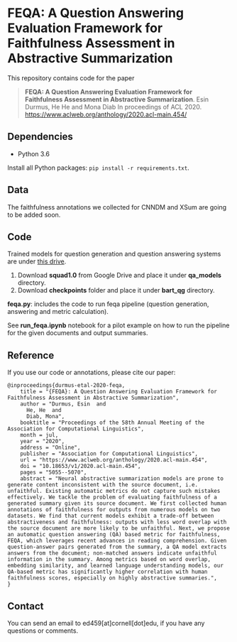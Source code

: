 # FEQA: A Question Answering Evaluation Framework for Faithfulness Assessment in Abstractive Summarization

This repository contains code for the paper

> **FEQA: A Question Answering Evaluation Framework for Faithfulness Assessment in Abstractive Summarization**.
> Esin Durmus, He He and Mona Diab
> In proceedings of ACL 2020.
> https://www.aclweb.org/anthology/2020.acl-main.454/

## Dependencies
- Python 3.6

Install all Python packages: `pip install -r requirements.txt`. 

## Data
The faithfulness annotations we collected for CNNDM and XSum are going to be added soon. 

## Code
Trained models for question generation and question answering systems are under [this drive](https://drive.google.com/drive/folders/1GrnfJxaK35O2IEevv4VbiwYSwxBQVI2X?usp=sharing).

1. Download **squad1.0** from Google Drive and place it under **qa_models** directory. 
2. Download **checkpoints** folder and place it under **bart_qg** directory. 

**feqa.py**: includes the code to run feqa pipeline (question generation, answering and metric calculation). 

See **run_feqa.ipynb** notebook for a pilot example on how to run the pipeline for the given documents and output summaries. 

## Reference
If you use our code or annotations, please cite our paper:
```
@inproceedings{durmus-etal-2020-feqa,
    title = "{FEQA}: A Question Answering Evaluation Framework for Faithfulness Assessment in Abstractive Summarization",
    author = "Durmus, Esin  and
      He, He  and
      Diab, Mona",
    booktitle = "Proceedings of the 58th Annual Meeting of the Association for Computational Linguistics",
    month = jul,
    year = "2020",
    address = "Online",
    publisher = "Association for Computational Linguistics",
    url = "https://www.aclweb.org/anthology/2020.acl-main.454",
    doi = "10.18653/v1/2020.acl-main.454",
    pages = "5055--5070",
    abstract = "Neural abstractive summarization models are prone to generate content inconsistent with the source document, i.e. unfaithful. Existing automatic metrics do not capture such mistakes effectively. We tackle the problem of evaluating faithfulness of a generated summary given its source document. We first collected human annotations of faithfulness for outputs from numerous models on two datasets. We find that current models exhibit a trade-off between abstractiveness and faithfulness: outputs with less word overlap with the source document are more likely to be unfaithful. Next, we propose an automatic question answering (QA) based metric for faithfulness, FEQA, which leverages recent advances in reading comprehension. Given question-answer pairs generated from the summary, a QA model extracts answers from the document; non-matched answers indicate unfaithful information in the summary. Among metrics based on word overlap, embedding similarity, and learned language understanding models, our QA-based metric has significantly higher correlation with human faithfulness scores, especially on highly abstractive summaries.",
}
```

## Contact
You can send an email to ed459[at]cornell[dot]edu, if you have any questions or comments. 


